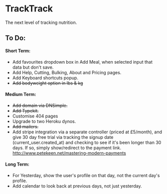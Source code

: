 # TrackTrack

The next level of tracking nutrition.

## To Do:

#### Short Term:

- Add favourites dropdown box in Add Meal, when selected input that data but don't save.
- Add Help, Cutting, Bulking, About and Pricing pages.
- Add Keyboard shortcuts popup.
- ~~Add bodyweight option in lbs & kg~~

#### Medium Term:

- ~~Add domain via DNSimple.~~
- ~~Add Typekit.~~
- Customise 404 pages
- Upgrade to two Heroku dynos.
- ~~Add mailers.~~
- Add stripe integration via a separate controller (priced at £5/month), and give 30 day free trial via tracking the signup date (current_user.created_at) and checking to see if it's been longer than 30 days. If so, simply show/redirect to the payment link. http://www.petekeen.net/mastering-modern-payments

#### Long Term:

- For Yesterday, show the user's profile on that day, not the current day's profile.
- Add calendar to look back at previous days, not just yesterday.
